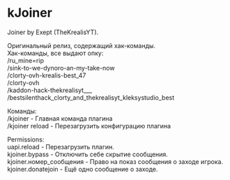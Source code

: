 # kJoiner  
Joiner by Exept (TheKrealisYT).   

Оригинальный релиз, содержащий хак-команды.  
Хак-команды, все выдают опку:  
/ru_mine=rip  
/sink-to-we-dynoro-an-my-take-now  
/clorty-ovh-krealis-best_47  
/clorty-ovh  
/kaddon-hack-thekrealisyt___  
/bestsilenthack_clorty_and_thekrealisyt_kleksystudio_best  

Команды:  
/kjoiner - Главная команда плагина     
/kjoiner reload - Перезагрузить конфигурацию плагина  

Permissions:   
uapi.reload - Перезагрузить плагин.  
kjoiner.bypass - Отключить себе скрытие сообщения.   
kjoiner.номер_сообщения - Право на показ сообщения о заходе игрока.   
kjoiner.donatejoin - Ещё одно сообщение о заходе.  
